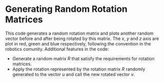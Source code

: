 # Generating Random Rotation Matrices

This code generates a random rotation matrix and plots another random vector before and after being rotated by this matrix. The $x$, $y$ and $z$ axis are plot in red, green and blue respectively, following the convention in the robotics comunity. Additional features in the code:
- Generate a random matrix $R$ that satisfy the requirements for rotation matrices.
- Apply the rotation represented by the rotation matrix $R$ randomly generated to the vector $u$ and call the new rotated vector $v$.

